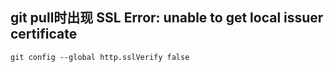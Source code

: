 ## git pull时出现 SSL Error: unable to get local issuer certificate
    git config --global http.sslVerify false


